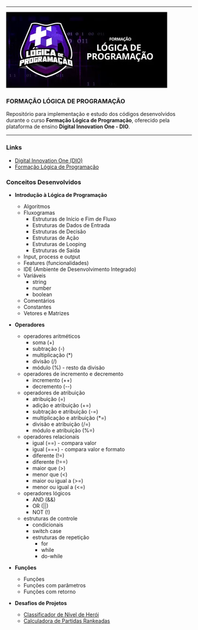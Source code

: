 <hr>

<img src="./assets/logo-formacao-logica-programacao.png">

### FORMAÇÃO LÓGICA DE PROGRAMAÇÃO

Repositório para implementação e estudo dos códigos desenvolvidos durante o curso **Formação Lógica de Programação**, oferecido pela plataforma de ensino **Digital Innovation One - DIO**.
<hr>

### Links

- [Digital Innovation One (DIO)](https://www.dio.me)
- [Formação Lógica de Programação](https://www.dio.me/curso-logica-programacao)

### Conceitos Desenvolvidos

- **Introdução à Lógica de Programação**
    - Algoritmos
    - Fluxogramas
        - Estruturas de Início e Fim de Fluxo
        - Estruturas de Dados de Entrada
        - Estruturas de Decisão
        - Estruturas de Ação
        - Estruturas de Looping
        - Estruturas de Saída
    - Input, process e output
    - Features (funcionalidades)
    - IDE (Ambiente de Desenvolvimento Integrado)
    - Variáveis
        - string
        - number
        - boolean
    - Comentários
    - Constantes
    - Vetores e Matrizes

- **Operadores**
    - operadores aritméticos
        - soma (+)
        - subtração (-)
        - multiplicação (*)
        - divisão (/)
        - módulo (%) - resto da divisão
    - operadores de incremento e decremento
        - incremento (++)
        - decremento (--)
    - operadores de atribuição
        - atribuição (=)
        - adição e atribuição (+=)
        - subtração e atribuição (-=)
        - multiplicação e atribuição (*=)
        - divisão e atribuição (/=)
        - módulo e atribuição (%=)
    - operadores relacionais
        - igual (==) - compara valor
        - igual (===) - compara valor e formato
        - diferente (!=)
        - diferente (!==)
        - maior que (>)
        - menor que (<)
        - maior ou igual a (>=)
        - menor ou igual a (<=)
    - operadores lógicos
        - AND (&&)
        - OR (||)
        - NOT (!)
    - estruturas de controle
        - condicionais
        - switch case
        - estruturas de repetição
            - for
            - while
            - do-while
            
- **Funções**
    - Funções
    - Funções com parâmetros
    - Funções com retorno

- **Desafios de Projetos**
    - [Classificador de Nível de Herói](https://github.com/astorti/formacao-logica-programacao-DIO/tree/main/desafios/01-classificador-de-nivel-de-heroi)
    - [Calculadora de Partidas Rankeadas](https://github.com/astorti/formacao-logica-programacao-DIO/tree/main/desafios/02-calculadora-de-partidas-rankeadas)